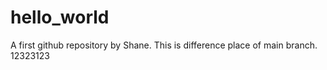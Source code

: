 # hello_world
A first github repository by Shane.
This is difference place of main branch.
12323123
